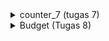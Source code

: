 <details>
<summary> counter_7 (tugas 7) </summary>
<pre>

# counter_7

##  **Jelaskan apa yang dimaksud dengan stateless widget dan stateful widget dan jelaskan perbedaan dari keduanya.** 

Stateless widget adalah widget yang tidak dapat berubah contohnya Icon, IconButton, dan text. Sedangkan stateful widget adalah  widget yang sifatnya dinamis atau dapat berubah-ubah, contohnya mengubah nilai variable, warna, dll.

##  **Sebutkan widget apa saja yang kamu pakai di proyek kali ini dan jelaskan fungsinya**

- Material App : sebagai root dari aplikasi
- Scaffold : menyediakan struktur dasar dan styling dalam aplikasi
- Column : Display children dalam format vertikal
- Row : Display children dalam format horizontal
- Text : Display string dalam satu baris
- AppBar : display toolbar widgets, seperti title dan actions

##  **Apa fungsi dari setState()? Jelaskan variabel apa saja yang dapat terdampak dengan fungsi tersebut.**

berfungsi untuk memberitahu framework bahwa ada object yang berubah pada State, kemudian akan melakukan build ulang pada Widget tersebut. Variabel yang akan terdampak adalah variable yang diganti pada fungsi tersebut (tergantung fungsi tersebut ingin mengubah apa)

##  **Jelaskan perbedaan antara const dengan final.**

final dapat digunakan untuk deklarasi variabel immutable yang nilainya sudah ataupun belum diketahui pada saat waktu kompilasi berjalan. Sedangkan Const dapat digunakan untuk deklarasi variabel immutable yang nilainya bersifat konstan dan harus sudah diketahui pada saat waktu kompilasi (Compile time) berjalan, artinya adalah nilai dari variabel tersebut harus sudah di berikan value secara langsung.

## **Jelaskan bagaimana cara kamu mengimplementasikan checklist di atas.**

1. Melakukan perintah ```flutter create counter_7```

2. Mengimplementasikan widget - widget yang diperlukan pada program dan melakukan styling 

3. Membuat fungsi untuk logika penambahan dan pengurangan angka.
    ``` 
    void _incrementCounter() {
    setState(() {
      // This call to setState tells the Flutter framework that something has
      // changed in this State, which causes it to rerun the build method below
      // so that the display can reflect the updated values. If we changed
      // _counter without calling setState(), then the build method would not be
      // called again, and so nothing would appear to happen.
      _counter++;
    });
    }
    void _decrementCounter() {
        setState(() {
        _counter--;
        });
    }

4. Menambahkan variabel dan fungsi berikut untuk mengubah text dan warna text ketika angka berubah
```
  String kondisi = 'GENAP';
  Color textcolor = Colors.black;

  void setOddEven(){
    setState(() {
      if(_counter % 2 == 0){
        kondisi = 'GENAP';
        textcolor = Colors.blue;
      }else{
        kondisi = 'GANJIL';
        textcolor = Colors.red;
      }
    });
  }
```

5. Bonus:
    ```
     if(_counter != 0)FloatingActionButton(
               onPressed: (){
                 _decrementCounter();
                 setOddEven();
               },
               backgroundColor: Color(0xffb2d2a4),
               tooltip: 'Increment',
               child: Icon(Icons.remove),
             ),
    ```
    Menambahkan kondisi tersebut sebelum button - agar button - hilang ketika angka 0.

</pre>
</details>

<details> 
<summary> Budget (Tugas 8) </summary>
<pre>

1. Explain the difference between Navigator.push and Navigator.pushReplacement.

Navigator.push Menambahkan Rute ke tumpukan rute yang dikelola oleh Navigator sedangkan Navigator.pushReplacement Menambahkan Rute ke tumpukan rute yang dikelola oleh Navigator Ganti rute navigator saat ini dengan mendorong rute yang diberikan dan kemudian membuang rute sebelumnya setelah rute baru selesai dianimasikan.

2. List all the widgets you used in this project and explain their functions.

- Material App : sebagai root dari aplikasi
- Scaffold : menyediakan struktur dasar dan styling dalam aplikasi
- Text : Display string dalam satu baris
- AppBar : display toolbar widgets, seperti title dan actions
- Padding : widget yang insets child dengan memberikan padding
- Drawer : Panel Desain Material yang meluncur secara horizontal dari tepi Scaffold  untuk menampilkan tautan navigasi dalam aplikasi.
- SizedBox : Sebuah kotak dengan ukuran tertentu. Jika diberikan anak, widget ini memaksa anaknya untuk memiliki lebar dan/atau tinggi tertentu
- Form : Wadah opsional untuk mengelompokkan beberapa widget bidang formulir (mis. widget TextField).
- FormField: mempertahankan status bidang formulir saat ini, sehingga pembaruan dan kesalahan validasi tercermin secara visual di UI.
- Container : Widget kenyamanan yang menggabungkan lukisan umum, penentuan posisi, dan widget ukuran.
- Icon : Material Design Icon

3.  Explain how you implemented the checking list above.

- Add a drawer/hamburger menu to the previously created app and Add three navigation buttons on the drawer/hamburger.

  ```
  // Adding drawer menu
      drawer: Drawer(
        child: Column(
          children: [
            SizedBox(height: 30.0,),
            // Adding clickable menu
            ListTile(
              title: const Text('counter_7'),
              onTap: () {
                // Routing the menu to the main page
                Navigator.pushReplacement(
                  context,
                  MaterialPageRoute(builder: (context) => const MyHomePage()),
                );
              },
            ),
            ListTile(
              title: const Text('Add Budget Info'),
              onTap: () {
                // Routing the menu to the form page
                Navigator.pop(
                  context,
                  MaterialPageRoute(builder: (context) => const AddBudgetPage()),
                );
              },
            ),
            ListTile(
              title: const Text('Budget Data'),
              onTap: () {
                // Routing the menu to the form page
                Navigator.pushReplacement(
                  context,
                  MaterialPageRoute(builder: (context) =>  BudgetDataPage(list: list)),
                );
              },
            ),
          ],
        ),
      ),
  ```
  - Add an input element with String data type in the form of budget title.
    ```
    child: TextFormField(
                  decoration: InputDecoration(
                    focusedBorder: OutlineInputBorder(
                      borderSide: const BorderSide(color: Color.fromRGBO(128,212,196,1),),

                    ),
                    hintText: "Title",
                  ),
                  onChanged: (String? value) {
                    setState(() {
                      title = value!;
                    });
                  },

                  onSaved: (String? value) {
                    setState(() {
                      title = value!;
                    });
                  },

                  // Validator sebagai validasi form
                  validator: (String? value) {
                    if (value == null || value.isEmpty) {
                      return 'Title cannot be empty!';
                    }
                    return null;
                  },

                ),
    ```
  
  -  Add an input element with int data type in the form of budget amount.

    ```
    child: TextFormField(
                    decoration: InputDecoration(
                      focusedBorder: OutlineInputBorder(
                        borderSide: const BorderSide(color: Color.fromRGBO(128,212,196,1),),

                      ),
                      hintText: "Amount",
                    ),
                    onChanged: (String? value) {
                      setState(() {
                        amount = int.parse(value!);
                      });
                    },

                    // Menambahkan behavior saat data disimpan
                    onSaved: (String? value) {
                      setState(() {
                        amount = int.parse(value!);
                      });
                    },
                    // Validator sebagai validasi form
                    validator: (String? value) {
                      if (value == null || value.isEmpty) {
                        return 'Amount cannot be empty!';
                      }
                      return null;
                    },


                  ),
    ```
  -  Add a dropdown element containing the type budget with income and expense options.

  ```


  ```

  -  Add a button to save the budget.

  ```
  TextButton(
                  child: const Text(
                    "Save",
                    style: TextStyle(color: Colors.white),
                  ),
                  style: ButtonStyle(
                    backgroundColor: MaterialStateProperty.all(Color.fromRGBO(128,212,196,1)),
                  ),
                  onPressed: () {
                    if (_formKey.currentState!.validate()) {
                      listForm.add(title);
                      listForm.add(amount);
                      listForm.add(jenis);
                      list.add(listForm);
                      listForm = [];
                      _sendDataToBudgetData(context);
                    }
                  },
                ),
  ```

  - Membuat function untuk mengirim data ke page Budget Data

  ```
  void _sendDataToBudgetData(BuildContext context){
    var dataToSend = list;
    Navigator.push(
      context,
      MaterialPageRoute(builder: (context) =>  BudgetDataPage(list: dataToSend,))
    );
    
  }
  ```
  
  -  Add a page of budget data

  ```
    class BudgetDataPage extends StatelessWidget {
    final list;
    BudgetDataPage({super.key, @required this.list});

    @override
    Widget build(BuildContext context){
      return Scaffold(
        appBar: AppBar(
          iconTheme: IconThemeData(color: Colors.black),
          backgroundColor: Colors.white,
          title: Text('Budget Data', style: TextStyle(
            fontWeight: FontWeight.w600,
            fontSize: 22, color: Colors.black54,
          ),),
        ),
        // Adding drawer menu
        drawer: Drawer(
          child: Column(
            children: [
              SizedBox(height: 30.0,),
              // Adding clickable menu
              ListTile(
                title: const Text('counter_7'),
                onTap: () {
                  // Routing the menu to the main page
                  Navigator.pushReplacement(
                    context,
                    MaterialPageRoute(builder: (context) => const MyHomePage()),
                  );
                },
              ),
              ListTile(
                title: const Text('Add Budget Info'),
                onTap: () {
                  // Routing the menu to the form page
                  Navigator.pushReplacement(
                    context,
                    MaterialPageRoute(builder: (context) => const AddBudgetPage()),
                  );
                },
              ),

            ],
          ),
        ),
        body: SafeArea(
          child: ListView.builder(
          itemCount: list.length,
          itemBuilder: (context, index) => Card(
            shape: RoundedRectangleBorder(
              side: BorderSide(
                color: Color.fromRGBO(128,212,196,1)
              )
            ),
            elevation: 6,
            margin: const EdgeInsets.all(10),
            child:  ListTile(
              title: Text(list[index][0]),
              subtitle: Text(list[index][1].toString() + "\$"),
              trailing: Text(list[index][2]),
            ),
          )
            
          
        ),
        )
      );
    }


  }
  ```



</pre>
</details>


   
